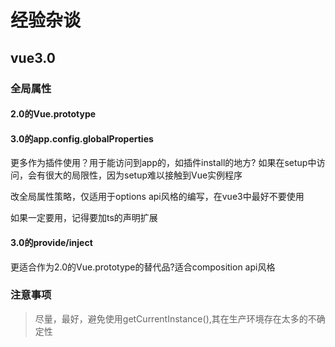 # 经验杂谈

## vue3.0

### 全局属性

#### 2.0的Vue.prototype

#### 3.0的app.config.globalProperties

更多作为插件使用？用于能访问到app的，如插件install的地方?
如果在setup中访问，会有很大的局限性，因为setup难以接触到Vue实例程序

改全局属性策略，仅适用于options api风格的编写，在vue3中最好不要使用

如果一定要用，记得要加ts的声明扩展

#### 3.0的provide/inject

更适合作为2.0的Vue.prototype的替代品?适合composition api风格

### 注意事项

> 尽量，最好，避免使用getCurrentInstance(),其在生产环境存在太多的不确定性
